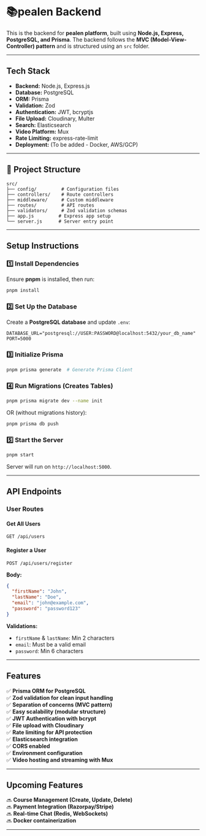 # 📚pealen Backend

This is the backend for  **pealen platform**, built using **Node.js, Express, PostgreSQL, and Prisma**. The backend follows the **MVC (Model-View-Controller) pattern** and is structured using an `src` folder.

---

##  Tech Stack

- **Backend:** Node.js, Express.js
- **Database:** PostgreSQL
- **ORM:** Prisma
- **Validation:** Zod
- **Authentication:** JWT, bcryptjs
- **File Upload:** Cloudinary, Multer
- **Search:** Elasticsearch
- **Video Platform:** Mux
- **Rate Limiting:** express-rate-limit
- **Deployment:** (To be added - Docker, AWS/GCP)

---

## 📂 Project Structure

```
src/
├── config/         # Configuration files
├── controllers/    # Route controllers
├── middleware/     # Custom middleware
├── routes/         # API routes
├── validators/     # Zod validation schemas
├── app.js         # Express app setup
└── server.js      # Server entry point
```

---

## Setup Instructions

### 1️⃣ Install Dependencies
Ensure **pnpm** is installed, then run:
```sh
pnpm install
```

### 2️⃣ Set Up the Database
Create a **PostgreSQL database** and update `.env`:
```
DATABASE_URL="postgresql://USER:PASSWORD@localhost:5432/your_db_name"
PORT=5000
```

### 3️⃣ Initialize Prisma
```sh
pnpm prisma generate  # Generate Prisma Client
```

### 4️⃣ Run Migrations (Creates Tables)
```sh
pnpm prisma migrate dev --name init
```
OR (without migrations history):
```sh
pnpm prisma db push
```

### 5️⃣ Start the Server
```sh
pnpm start
```
Server will run on `http://localhost:5000`.

---

##  API Endpoints

###  User Routes

#### **Get All Users**
```http
GET /api/users
```

#### **Register a User**
```http
POST /api/users/register
```
**Body:**
```json
{
  "firstName": "John",
  "lastName": "Doe",
  "email": "john@example.com",
  "password": "password123"
}
```

**Validations:**
- `firstName` & `lastName`: Min 2 characters
- `email`: Must be a valid email
- `password`: Min 6 characters

---

##  Features
✅ **Prisma ORM for PostgreSQL**  
✅ **Zod validation for clean input handling**  
✅ **Separation of concerns (MVC pattern)**  
✅ **Easy scalability (modular structure)**  
✅ **JWT Authentication with bcrypt**  
✅ **File upload with Cloudinary**  
✅ **Rate limiting for API protection**  
✅ **Elasticsearch integration**  
✅ **CORS enabled**  
✅ **Environment configuration**  
✅ **Video hosting and streaming with Mux** 

---

##  Upcoming Features
🔜 **Course Management (Create, Update, Delete)**  
🔜 **Payment Integration (Razorpay/Stripe)**  
🔜 **Real-time Chat (Redis, WebSockets)**  
🔜 **Docker containerization**  

---


